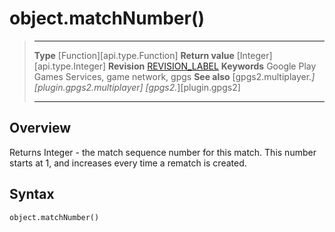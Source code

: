 # object.matchNumber()

> --------------------- ------------------------------------------------------------------------------------------
> __Type__              [Function][api.type.Function]
> __Return value__      [Integer][api.type.Integer]
> __Revision__          [REVISION_LABEL](REVISION_URL)
> __Keywords__          Google Play Games Services, game network, gpgs
> __See also__          [gpgs2.multiplayer.*][plugin.gpgs2.multiplayer]
>                       [gpgs2.*][plugin.gpgs2]
> --------------------- ------------------------------------------------------------------------------------------

## Overview

Returns Integer - the match sequence number for this match. This number starts at 1, and increases every time a rematch is created.

## Syntax

	object.matchNumber()